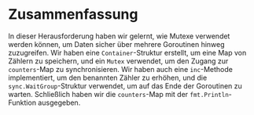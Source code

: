 # Zusammenfassung

In dieser Herausforderung haben wir gelernt, wie Mutexe verwendet werden können, um Daten sicher über mehrere Goroutinen hinweg zuzugreifen. Wir haben eine `Container`-Struktur erstellt, um eine Map von Zählern zu speichern, und ein `Mutex` verwendet, um den Zugang zur `counters`-Map zu synchronisieren. Wir haben auch eine `inc`-Methode implementiert, um den benannten Zähler zu erhöhen, und die `sync.WaitGroup`-Struktur verwendet, um auf das Ende der Goroutinen zu warten. Schließlich haben wir die `counters`-Map mit der `fmt.Println`-Funktion ausgegeben.
